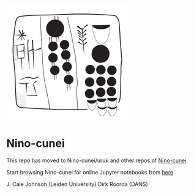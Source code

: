 ![logo](logo.png)
# Nino-cunei
This repo has moved to Nino-cunei/uruk and other repos of
[Nino-cunei](https://github.com/Nino-cunei).

Start browsing Nino-cunei for online Jupyter notebooks from
[here](http://nbviewer.jupyter.org/github/Nino-cunei/)

J. Cale Johnson (Leiden University)
Dirk Roorda (DANS)
